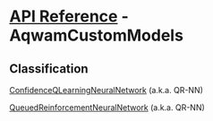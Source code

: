 # [API Reference](../API.md) - AqwamCustomModels

## Classification

[ConfidenceQLearningNeuralNetwork](AqwamCustomModels/ConfidenceQLearningNeuralNetwork.md) (a.k.a. QR-NN)

[QueuedReinforcementNeuralNetwork](AqwamCustomModels/QueuedReinforcementNeuralNetwork.md) (a.k.a. QR-NN)
